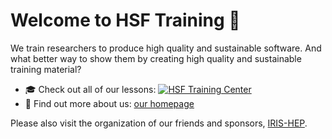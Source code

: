 # Welcome to HSF Training 🤗

We train researchers to produce high quality and sustainable software. And what better way to show them by creating high quality and sustainable training material?

* 🎓 Check out all of our lessons: [![HSF Training Center](https://img.shields.io/badge/HSF%20Training%20Center-browse-ff69b4)](https://hepsoftwarefoundation.org/training/curriculum.html)
* 💬 Find out more about us: [our homepage](https://hepsoftwarefoundation.org/workinggroups/training.html)

Please also visit the organization of our friends and sponsors, [IRIS-HEP](github.com/iris-hep/).
